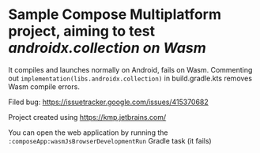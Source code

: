 # Sample Compose Multiplatform project, aiming to test *androidx.collection on Wasm*
It compiles and launches normally on Android, fails on Wasm.
Commenting out `implementation(libs.androidx.collection)` in build.gradle.kts removes Wasm compile errors.

Filed bug: https://issuetracker.google.com/issues/415370682

Project created using https://kmp.jetbrains.com/

You can open the web application by running the `:composeApp:wasmJsBrowserDevelopmentRun` Gradle task (it fails)